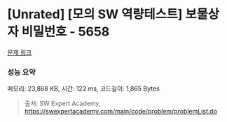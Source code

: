 # [Unrated] [모의 SW 역량테스트] 보물상자 비밀번호 - 5658 

[문제 링크](https://swexpertacademy.com/main/code/problem/problemDetail.do?contestProbId=AWXRUN9KfZ8DFAUo) 

### 성능 요약

메모리: 23,868 KB, 시간: 122 ms, 코드길이: 1,865 Bytes



> 출처: SW Expert Academy, https://swexpertacademy.com/main/code/problem/problemList.do